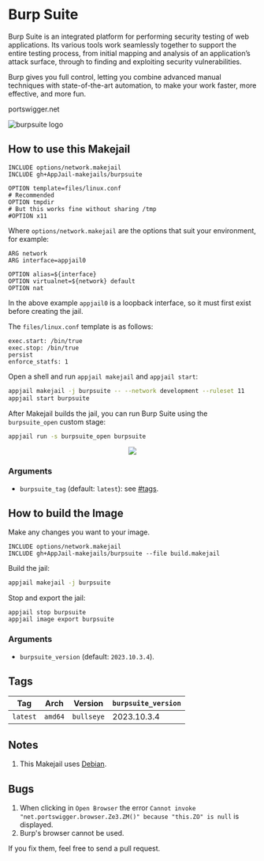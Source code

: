# Burp Suite

Burp Suite is an integrated platform for performing security testing of web applications. Its various tools work seamlessly together to support the entire testing process, from initial mapping and analysis of an application’s attack surface, through to finding and exploiting security vulnerabilities.

Burp gives you full control, letting you combine advanced manual techniques with state-of-the-art automation, to make your work faster, more effective, and more fun.

portswigger.net

![burpsuite logo](https://i.ibb.co/cvvB9qJ/burpsuite.png)

## How to use this Makejail

```
INCLUDE options/network.makejail
INCLUDE gh+AppJail-makejails/burpsuite

OPTION template=files/linux.conf
# Recommended
OPTION tmpdir
# But this works fine without sharing /tmp
#OPTION x11
```

Where `options/network.makejail` are the options that suit your environment, for example:

```
ARG network
ARG interface=appjail0

OPTION alias=${interface}
OPTION virtualnet=${network} default
OPTION nat
```

In the above example `appjail0` is a loopback interface, so it must first exist before creating the jail.

The `files/linux.conf` template is as follows:

```
exec.start: /bin/true
exec.stop: /bin/true
persist
enforce_statfs: 1
```

Open a shell and run `appjail makejail` and `appjail start`:

```sh
appjail makejail -j burpsuite -- --network development --ruleset 11
appjail start burpsuite
```

After Makejail builds the jail, you can run Burp Suite using the `burpsuite_open` custom stage:

```sh
appjail run -s burpsuite_open burpsuite
```

<p align="center">
    <img src="https://i.imgur.com/yl645zm.png" />
</p>

### Arguments

* `burpsuite_tag` (default: `latest`): see [#tags](#tags).

## How to build the Image

Make any changes you want to your image.

```
INCLUDE options/network.makejail
INCLUDE gh+AppJail-makejails/burpsuite --file build.makejail
```

Build the jail:

```sh
appjail makejail -j burpsuite
```

Stop and export the jail:

```
appjail stop burpsuite
appjail image export burpsuite
```

### Arguments

* `burpsuite_version` (default: `2023.10.3.4`).

## Tags

| Tag      | Arch    | Version    | `burpsuite_version` |
| -------- | ------- | ---------- | ------------------- |
| `latest` | `amd64` | `bullseye` |     2023.10.3.4     |

## Notes

1. This Makejail uses [Debian](https://github.com/AppJail-makejails/debian).

## Bugs

1. When clicking in `Open Browser` the error `Cannot invoke "net.portswigger.browser.Ze3.ZM()" because "this.ZO" is null` is displayed.
2. Burp's browser cannot be used.

If you fix them, feel free to send a pull request.
